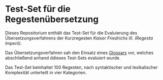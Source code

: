 # Test-Set für die Regestenübersetzung
Dieses Repositorium enthält das Test-Set für die Evaluierung des Übersetzungsverfahrens der Kurzregesten *Kaiser Friedrichs III. (Regesta Imperii)*.

Das Übersetzungsverfahren sah den Einsatz eines [Glossars](https://zenodo.org/records/14651254) vor, welches abschließend anhand ddieses Test-Sets evaluiert wurde.

Das Test-Set beinhaltet 100 Regesten, nach syntaktischer und lexikalischer Komplexität unterteilt in vier Kategorien.
